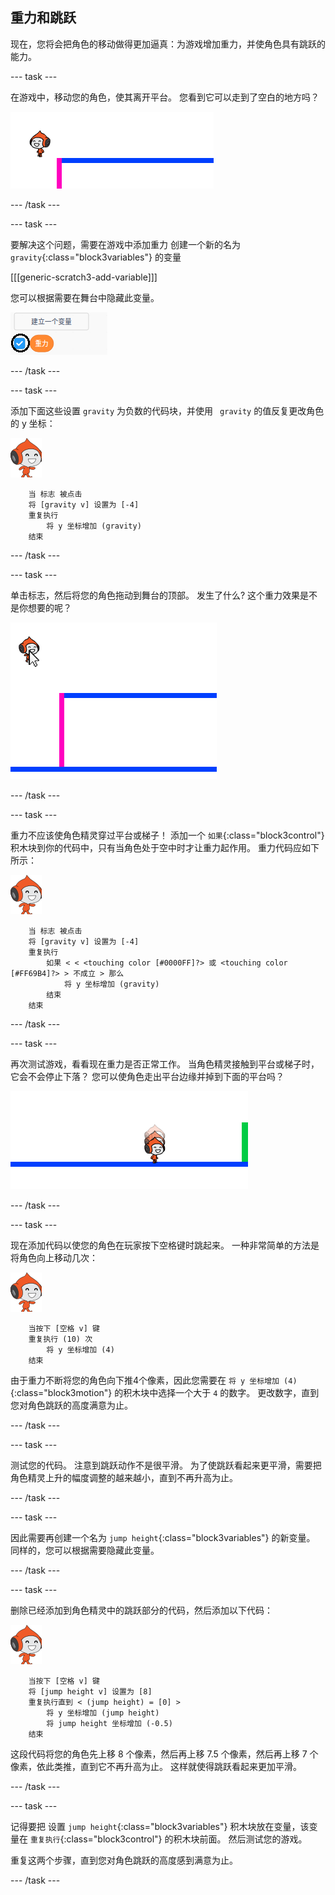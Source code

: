 ## 重力和跳跃

现在，您将会把角色的移动做得更加逼真：为游戏增加重力，并使角色具有跳跃的能力。

--- task ---

在游戏中，移动您的角色，使其离开平台。 您看到它可以走到了空白的地方吗？

![截图](images/dodge-no-gravity.png)

--- /task ---

--- task ---

要解决这个问题，需要在游戏中添加重力 创建一个新的名为 `gravity`{:class="block3variables"} 的变量

[[[generic-scratch3-add-variable]]]

您可以根据需要在舞台中隐藏此变量。

![截图](images/dodge-gravity-annotated.png)

--- /task ---

--- task ---

添加下面这些设置 `gravity` 为负数的代码块，并使用 ` gravity` 的值反复更改角色的 y 坐标：

![pico walking sprite](images/pico_walking_sprite.png)

```blocks3
    当 标志 被点击
    将 [gravity v] 设置为 [-4]
    重复执行
        将 y 坐标增加 (gravity)
    结束
```

--- /task ---

--- task ---

单击标志，然后将您的角色拖动到舞台的顶部。 发生了什么? 这个重力效果是不是你想要的呢？

![截图](images/dodge-gravity-drag.png)

--- /task ---

--- task ---

重力不应该使角色精灵穿过平台或梯子！ 添加一个 `如果`{:class="block3control"} 积木块到你的代码中，只有当角色处于空中时才让重力起作用。 重力代码应如下所示：

![pico walking sprite](images/pico_walking_sprite.png)

```blocks3
    当 标志 被点击
    将 [gravity v] 设置为 [-4]
    重复执行
        如果 < < <touching color [#0000FF]?> 或 <touching color [#FF69B4]?> > 不成立 > 那么
            将 y 坐标增加 (gravity)
        结束
    结束
```

--- /task ---

--- task ---

再次测试游戏，看看现在重力是否正常工作。 当角色精灵接触到平台或梯子时，它会不会停止下落？ 您可以使角色走出平台边缘并掉到下面的平台吗？

![截图](images/dodge-gravity-test.png)

--- /task ---

--- task ---

现在添加代码以使您的角色在玩家按下<kbd>空格</kbd>键时跳起来。 一种非常简单的方法是将角色向上移动几次：

![pico walking sprite](images/pico_walking_sprite.png)

```blocks3
    当按下 [空格 v] 键
    重复执行 (10) 次
        将 y 坐标增加 (4)
    结束
```

由于重力不断将您的角色向下推4个像素，因此您需要在 `将 y 坐标增加 (4)`{:class="block3motion"} 的积木块中选择一个大于 `4` 的数字。 更改数字，直到您对角色跳跃的高度满意为止。

--- /task ---

--- task ---

测试您的代码。 注意到跳跃动作不是很平滑。 为了使跳跃看起来更平滑，需要把角色精灵上升的幅度调整的越来越小，直到不再升高为止。

--- /task ---

--- task ---

因此需要再创建一个名为 `jump height`{:class="block3variables"} 的新变量。 同样的，您可以根据需要隐藏此变量。

--- /task ---

--- task ---

删除已经添加到角色精灵中的跳跃部分的代码，然后添加以下代码：

![pico walking sprite](images/pico_walking_sprite.png)

```blocks3
    当按下 [空格 v] 键
    将 [jump height v] 设置为 [8]
    重复执行直到 < (jump height) = [0] >
        将 y 坐标增加 (jump height)
        将 jump height 坐标增加 (-0.5)
    结束
```

这段代码将您的角色先上移 8 个像素，然后再上移 7.5 个像素，然后再上移 7 个像素，依此类推，直到它不再升高为止。 这样就使得跳跃看起来更加平滑。

--- /task ---

--- task ---

记得要把 设置 `jump height`{:class="block3variables"} 积木块放在变量，该变量在 `重复执行`{:class="block3control"} 的积木块前面。 然后测试您的游戏。

重复这两个步骤，直到您对角色跳跃的高度感到满意为止。

--- /task ---